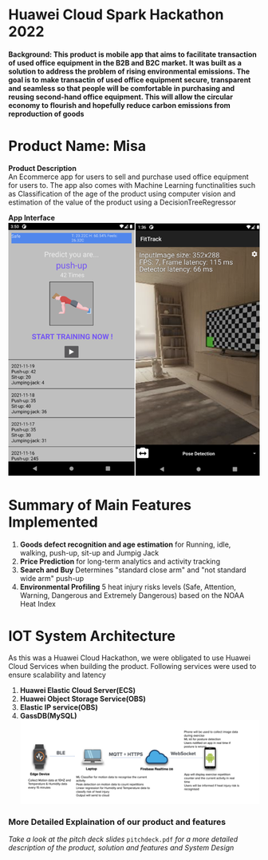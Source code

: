 # Huawei Cloud Spark Hackathon 2022

#### Background: This product is mobile app that aims to facilitate transaction of used office equipment in the B2B and B2C market. It was built as a solution to address the problem of rising environmental emissions. The goal is to make transactin of used office equipment secure, transparent and seamless so that people will be comfortable in purchasing and reusing second-hand office equipment. This will allow the circular economy to flourish and hopefully reduce carbon emissions from reproduction of goods 


# Product Name: Misa
**Product Description**<br />
An Ecommerce app for users to sell and purchase used office equipment for users to. The app also comes with Machine Learning functinalities such as  Classification of the age of the product using computer vision and estimation of the value of the product using a DecisionTreeRegressor <br/>

**App Interface**<br />
![App Interface Diagram](https://github.com/CS3237IOT/IOT/blob/main/resources/app_Interface.png)


# Summary of Main Features Implemented
1. **Goods defect recognition and age estimation** for Running, idle, walking, push-up, sit-up and Jumpig Jack
2. **Price Prediction** for long-term analytics and activity tracking
3. **Search and Buy** Determines "standard close arm" and "not standard wide arm" push-up
4. **Environmental Profiling** 5 heat injury risks levels (Safe, Attention, Warning, Dangerous and Extremely Dangerous) based on the NOAA Heat Index


# IOT System Architecture <br />
As this was a Huawei Cloud Hackathon, we were obligated to use Huawei Cloud Services when building the product. Following services were used to ensure scalability and latency
1. **Huawei Elastic Cloud Server(ECS)**
2. **Huawei Object Storage Service(OBS)**
3. **Elastic IP service(OBS)**
4. **GassDB(MySQL)**
![Overall Block Diagram](https://github.com/CS3237IOT/IOT/blob/main/resources/System_Design.png)

### More Detailed Explaination of our product and features
*Take a look at the pitch deck slides* `pitchdeck.pdf` *for a more detailed description of the product, solution and features and System Design*







